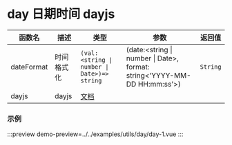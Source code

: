 # day 日期时间  dayjs



| 函数名     | 描述       | 类型                                        | 参数                                                                     | 返回值   |
| ---------- | ---------- | ------------------------------------------- | ------------------------------------------------------------------------ | -------- |
| dateFormat | 时间格式化 | `(val:<string \| number \| Date>)=> string` | (date:<string \| number \| Date>, format: string<'YYYY-MM-DD HH:mm:ss'>) | `String` |
| dayjs      | dayjs      | [文档](https://day.js.org/)                 |



### 示例

:::preview
demo-preview=../../examples/utils/day/day-1.vue
:::
